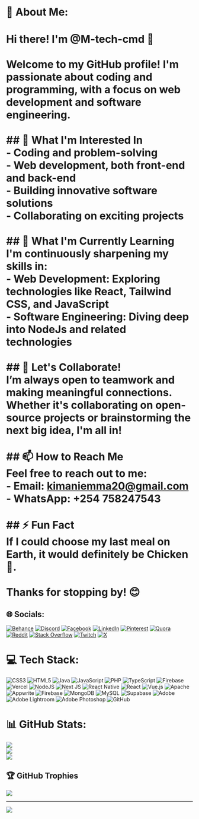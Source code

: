 # 💫 About Me:
# Hi there! I'm @M-tech-cmd 👋<br><br>Welcome to my GitHub profile! I'm passionate about coding and programming, with a focus on web development and software engineering.<br><br>## 👀 What I'm Interested In<br>- Coding and problem-solving<br>- Web development, both front-end and back-end<br>- Building innovative software solutions<br>- Collaborating on exciting projects<br><br>## 🌱 What I'm Currently Learning<br>I'm continuously sharpening my skills in:<br>- **Web Development**: Exploring technologies like React, Tailwind CSS, and JavaScript<br>- **Software Engineering**: Diving deep into NodeJs and related technologies<br><br>## 💼 Let's Collaborate!<br>I’m always open to teamwork and making meaningful connections. Whether it's collaborating on open-source projects or brainstorming the next big idea, I'm all in!<br><br>## 📫 How to Reach Me<br>Feel free to reach out to me:<br>- **Email**: [kimaniemma20@gmail.com](mailto:kimaniemma20@gmail.com)<br>- **WhatsApp**: +254 758247543<br><br>## ⚡ Fun Fact<br>If I could choose my last meal on Earth, it would definitely be Chicken 🍗.<br><br>Thanks for stopping by! 😊


## 🌐 Socials:
[![Behance](https://img.shields.io/badge/Behance-1769ff?logo=behance&logoColor=white)](https://behance.net/M-tech-cmd) [![Discord](https://img.shields.io/badge/Discord-%237289DA.svg?logo=discord&logoColor=white)](https://discord.gg/M-tech-cmd) [![Facebook](https://img.shields.io/badge/Facebook-%231877F2.svg?logo=Facebook&logoColor=white)](https://facebook.com/M-tech-cmd) [![LinkedIn](https://img.shields.io/badge/LinkedIn-%230077B5.svg?logo=linkedin&logoColor=white)](https://linkedin.com/in/M-tech-cmd) [![Pinterest](https://img.shields.io/badge/Pinterest-%23E60023.svg?logo=Pinterest&logoColor=white)](https://pinterest.com/M-tech-cmd) [![Quora](https://img.shields.io/badge/Quora-%23B92B27.svg?logo=Quora&logoColor=white)](https://quora.com/profile/M-tech-cmd) [![Reddit](https://img.shields.io/badge/Reddit-%23FF4500.svg?logo=Reddit&logoColor=white)](https://reddit.com/user/M-tech-cmd) [![Stack Overflow](https://img.shields.io/badge/-Stackoverflow-FE7A16?logo=stack-overflow&logoColor=white)](https://stackoverflow.com/users/M-tech-cmd) [![Twitch](https://img.shields.io/badge/Twitch-%239146FF.svg?logo=Twitch&logoColor=white)](https://twitch.tv/M-tech-cmd) [![X](https://img.shields.io/badge/X-black.svg?logo=X&logoColor=white)](https://x.com/M-tech-cmd) 

# 💻 Tech Stack:
![CSS3](https://img.shields.io/badge/css3-%231572B6.svg?style=for-the-badge&logo=css3&logoColor=white) ![HTML5](https://img.shields.io/badge/html5-%23E34F26.svg?style=for-the-badge&logo=html5&logoColor=white) ![Java](https://img.shields.io/badge/java-%23ED8B00.svg?style=for-the-badge&logo=openjdk&logoColor=white) ![JavaScript](https://img.shields.io/badge/javascript-%23323330.svg?style=for-the-badge&logo=javascript&logoColor=%23F7DF1E) ![PHP](https://img.shields.io/badge/php-%23777BB4.svg?style=for-the-badge&logo=php&logoColor=white) ![TypeScript](https://img.shields.io/badge/typescript-%23007ACC.svg?style=for-the-badge&logo=typescript&logoColor=white) ![Firebase](https://img.shields.io/badge/firebase-%23039BE5.svg?style=for-the-badge&logo=firebase) ![Vercel](https://img.shields.io/badge/vercel-%23000000.svg?style=for-the-badge&logo=vercel&logoColor=white) ![NodeJS](https://img.shields.io/badge/node.js-6DA55F?style=for-the-badge&logo=node.js&logoColor=white) ![Next JS](https://img.shields.io/badge/Next-black?style=for-the-badge&logo=next.js&logoColor=white) ![React Native](https://img.shields.io/badge/react_native-%2320232a.svg?style=for-the-badge&logo=react&logoColor=%2361DAFB) ![React](https://img.shields.io/badge/react-%2320232a.svg?style=for-the-badge&logo=react&logoColor=%2361DAFB) ![Vue.js](https://img.shields.io/badge/vue.js-%2335495e.svg?style=for-the-badge&logo=vuedotjs&logoColor=%234FC08D) ![Apache](https://img.shields.io/badge/apache-%23D42029.svg?style=for-the-badge&logo=apache&logoColor=white) ![Appwrite](https://img.shields.io/badge/Appwrite-%23FD366E.svg?style=for-the-badge&logo=appwrite&logoColor=white) ![Firebase](https://img.shields.io/badge/firebase-a08021?style=for-the-badge&logo=firebase&logoColor=ffcd34) ![MongoDB](https://img.shields.io/badge/MongoDB-%234ea94b.svg?style=for-the-badge&logo=mongodb&logoColor=white) ![MySQL](https://img.shields.io/badge/mysql-4479A1.svg?style=for-the-badge&logo=mysql&logoColor=white) ![Supabase](https://img.shields.io/badge/Supabase-3ECF8E?style=for-the-badge&logo=supabase&logoColor=white) ![Adobe](https://img.shields.io/badge/adobe-%23FF0000.svg?style=for-the-badge&logo=adobe&logoColor=white) ![Adobe Lightroom](https://img.shields.io/badge/Adobe%20Lightroom-31A8FF.svg?style=for-the-badge&logo=Adobe%20Lightroom&logoColor=white) ![Adobe Photoshop](https://img.shields.io/badge/adobe%20photoshop-%2331A8FF.svg?style=for-the-badge&logo=adobe%20photoshop&logoColor=white) ![GitHub](https://img.shields.io/badge/github-%23121011.svg?style=for-the-badge&logo=github&logoColor=white)
# 📊 GitHub Stats:
![](https://github-readme-stats.vercel.app/api?username=M-tech-cmd&theme=radical&hide_border=false&include_all_commits=false&count_private=false)<br/>
![](https://github-readme-streak-stats.herokuapp.com/?user=M-tech-cmd&theme=radical&hide_border=false)<br/>
![](https://github-readme-stats.vercel.app/api/top-langs/?username=M-tech-cmd&theme=radical&hide_border=false&include_all_commits=false&count_private=false&layout=compact)

## 🏆 GitHub Trophies
![](https://github-profile-trophy.vercel.app/?username=M-tech-cmd&theme=radical&no-frame=false&no-bg=true&margin-w=4)

---
[![](https://visitcount.itsvg.in/api?id=M-tech-cmd&icon=0&color=0)](https://visitcount.itsvg.in)

<!-- Proudly created with GPRM ( https://gprm.itsvg.in ) -->
